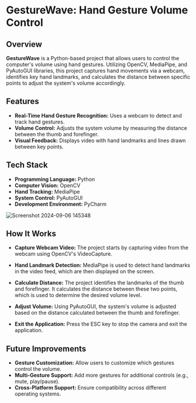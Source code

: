 # GestureWave: Hand Gesture Volume Control

## Overview
**GestureWave** is a Python-based project that allows users to control the computer's volume using hand gestures. Utilizing OpenCV, MediaPipe, and PyAutoGUI libraries, this project captures hand movements via a webcam, identifies key hand landmarks, and calculates the distance between specific points to adjust the system's volume accordingly.

## Features
- **Real-Time Hand Gesture Recognition:** Uses a webcam to detect and track hand gestures.
- **Volume Control:** Adjusts the system volume by measuring the distance between the thumb and forefinger.
- **Visual Feedback:** Displays video with hand landmarks and lines drawn between key points.

## Tech Stack
- **Programming Language:** Python
- **Computer Vision:** OpenCV
- **Hand Tracking:** MediaPipe
- **System Control:** PyAutoGUI
- **Development Environment:** PyCharm


![Screenshot 2024-09-06 145348](https://github.com/user-attachments/assets/e3babb4a-3dd4-42cd-b449-79685401eb01)

## How It Works
- **Capture Webcam Video:**
The project starts by capturing video from the webcam using OpenCV's VideoCapture.

- **Hand Landmark Detection:**
MediaPipe is used to detect hand landmarks in the video feed, which are then displayed on the screen.

- **Calculate Distance:**
The project identifies the landmarks of the thumb and forefinger. It calculates the distance between these two points, which is used to determine the desired volume level.

- **Adjust Volume:**
Using PyAutoGUI, the system's volume is adjusted based on the distance calculated between the thumb and forefinger.

- **Exit the Application:**
Press the ESC key to stop the camera and exit the application.

## Future Improvements
- **Gesture Customization:** Allow users to customize which gestures control the volume.
- **Multi-Gesture Support:** Add more gestures for additional controls (e.g., mute, play/pause).
- **Cross-Platform Support:** Ensure compatibility across different operating systems.

